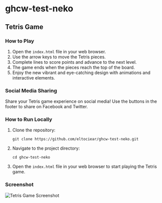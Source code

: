 # ghcw-test-neko

## Tetris Game

### How to Play

1. Open the `index.html` file in your web browser.
2. Use the arrow keys to move the Tetris pieces.
3. Complete lines to score points and advance to the next level.
4. The game ends when the pieces reach the top of the board.
5. Enjoy the new vibrant and eye-catching design with animations and interactive elements.

### Social Media Sharing

Share your Tetris game experience on social media! Use the buttons in the footer to share on Facebook and Twitter.

### How to Run Locally

1. Clone the repository:
    ```
    git clone https://github.com/eltociear/ghcw-test-neko.git
    ```
2. Navigate to the project directory:
    ```
    cd ghcw-test-neko
    ```
3. Open the `index.html` file in your web browser to start playing the Tetris game.

### Screenshot

![Tetris Game Screenshot](screenshot.png)

